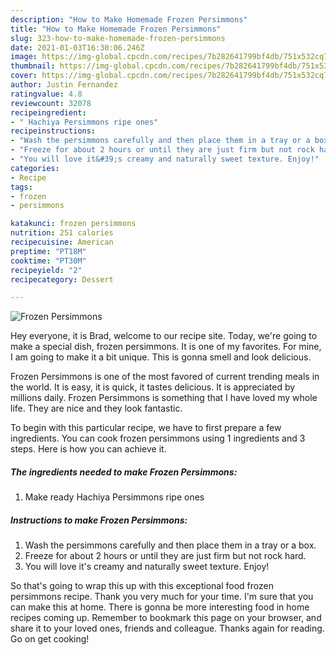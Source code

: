 ```yaml
---
description: "How to Make Homemade Frozen Persimmons"
title: "How to Make Homemade Frozen Persimmons"
slug: 323-how-to-make-homemade-frozen-persimmons
date: 2021-01-03T16:30:06.246Z
image: https://img-global.cpcdn.com/recipes/7b282641799bf4db/751x532cq70/frozen-persimmons-recipe-main-photo.jpg
thumbnail: https://img-global.cpcdn.com/recipes/7b282641799bf4db/751x532cq70/frozen-persimmons-recipe-main-photo.jpg
cover: https://img-global.cpcdn.com/recipes/7b282641799bf4db/751x532cq70/frozen-persimmons-recipe-main-photo.jpg
author: Justin Fernandez
ratingvalue: 4.8
reviewcount: 32078
recipeingredient:
- " Hachiya Persimmons ripe ones"
recipeinstructions:
- "Wash the persimmons carefully and then place them in a tray or a box."
- "Freeze for about 2 hours or until they are just firm but not rock hard."
- "You will love it&#39;s creamy and naturally sweet texture. Enjoy!"
categories:
- Recipe
tags:
- frozen
- persimmons

katakunci: frozen persimmons 
nutrition: 251 calories
recipecuisine: American
preptime: "PT18M"
cooktime: "PT30M"
recipeyield: "2"
recipecategory: Dessert

---
```



![Frozen Persimmons](https://img-global.cpcdn.com/recipes/7b282641799bf4db/751x532cq70/frozen-persimmons-recipe-main-photo.jpg)

Hey everyone, it is Brad, welcome to our recipe site. Today, we're going to make a special dish, frozen persimmons. It is one of my favorites. For mine, I am going to make it a bit unique. This is gonna smell and look delicious.

Frozen Persimmons is one of the most favored of current trending meals in the world. It is easy, it is quick, it tastes delicious. It is appreciated by millions daily. Frozen Persimmons is something that I have loved my whole life. They are nice and they look fantastic.




To begin with this particular recipe, we have to first prepare a few ingredients. You can cook frozen persimmons using 1 ingredients and 3 steps. Here is how you can achieve it.

<!--inarticleads1-->

##### The ingredients needed to make Frozen Persimmons:

1. Make ready  Hachiya Persimmons ripe ones




<!--inarticleads2-->

##### Instructions to make Frozen Persimmons:

1. Wash the persimmons carefully and then place them in a tray or a box.
1. Freeze for about 2 hours or until they are just firm but not rock hard.
1. You will love it&#39;s creamy and naturally sweet texture. Enjoy!




So that's going to wrap this up with this exceptional food frozen persimmons recipe. Thank you very much for your time. I'm sure that you can make this at home. There is gonna be more interesting food in home recipes coming up. Remember to bookmark this page on your browser, and share it to your loved ones, friends and colleague. Thanks again for reading. Go on get cooking!
